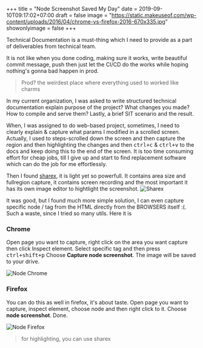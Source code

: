 +++
title = "Node Screenshot Saved My Day"
date = 2019-09-10T09:17:02+07:00
draft = false
image = "https://static.makeuseof.com/wp-content/uploads/2016/04/chrome-vs-firefox-2016-670x335.jpg"
showonlyimage = false
+++

Technical Documentation is a must-thing which I need to provide as a part of deliverables from technical team.
<!--more-->
It is not like when you done coding, making sure it works, write beautiful commit message, push
then just let the CI/CD do the works while hoping nothing's gonna bad happen in prod.

> Prod? the weirdest place where everything used to worked like charms

In my current organization, I was asked to write structured technical documentation explain purpose of the project?
What changes you made? How to compile and serve them? Lastly, a brief SIT scenario and the result.

When, I was assigned to do web-based project, sometimes, I need to clearly explain & capture what params I modified in
a scrolled screen. Actually, I used to steps-scrolled down the screen and then capture the region and then highlighting 
the changes and then <kbd>ctrl+c</kbd> & <kbd>ctrl+v</kbd> to the docs and keep doing this to the end of the screen.
It is too time consuming effort for cheap jobs, till I give up and start to find replacement software which can
do the job for me effortlessly. 

Then I found [sharex](https://getsharex.com/), it is light yet so powerfull. It contains area size and fullregion capture,
it contains screen recording and the most important it has its own image editor to hightlight the screenshot. ![Sharex][1]

It was good, but I found much more simple solution, I can even capture specific node / tag from the HTML directly from the
BROWSERS itself :(. Such a waste, since I tried so many utils. Here it is

### Chrome
Open page you want to capture, right click on the area you want capture then click Inspect element.
Select specific tag and then press <kbd>ctrl+shift+p</kbd>
Choose **Capture node screenshot**. The image will be saved to your drive.

![Node Chrome][2]

### Firefox
You can do this as well in firefox, it's about taste.
Open page you want to capture, inspect element, choose node and then right click to it. Choose **node screenshot**. Done.

![Node Firefox][3]

> for highlighting, you can use sharex

[1]: https://getsharex.com/img/ShareX_Animation.gif
[2]: /img/posts/chrome-node-screenshot.png
[3]: /img/posts/firefox-node-screenshot.png